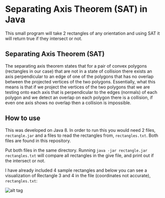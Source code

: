 # Separating Axis Theorem (SAT) in Java

This small program will take 2 rectangles of any orientation and using SAT it will return true if they intersect or not.

## Separating Axis Theorem (SAT)
The separating axis theorem states that for a pair of convex polygons (rectangles in our case) that are not in a state of collision there exists an axis perpendicular to an edge of one of the polygons that has no overlap between the projected vertices of the two polygons. 
Essentially, what this means is that if we project the vertices of the two polygons that we are testing onto each axis that is perpendicular to the edges (normals) of each polygon and we detect an overlap on each polygon there is a collision, if even one axis shows no overlap then a collision is impossible.

## How to use

This was developed on Java 8.
In order to run this you would need 2 files, ```rectangle.jar``` and a files to read the rectangles from, ```rectangles.txt```.
Both files are found in this repository.

Put both files in the same directory. Running ```java -jar rectangle.jar rectangles.txt``` will compare all rectangles in the give file,
and print out if the intersect or not.

I have already included 4 sample rectangles and below you can see a visualization of Rectangle 3 and 4 in the file (coordinates not accurate), ```rectangles.txt```:

![alt tag](https://s31.postimg.org/5jca44097/Screen_Shot_2016_06_26_at_21_17_24.png)
